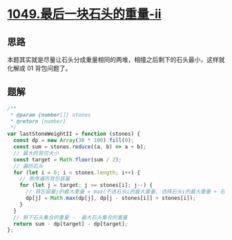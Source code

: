 # [1049.最后一块石头的重量-ii](https://leetcode-cn.com/problems/last-stone-weight-ii/)

## 思路

本题其实就是尽量让石头分成重量相同的两堆，相撞之后剩下的石头最小，这样就化解成 01 背包问题了。

## 题解

```js
/**
 * @param {number[]} stones
 * @return {number}
 */
var lastStoneWeightII = function (stones) {
  const dp = new Array(30 * 100).fill(0);
  const sum = stones.reduce((a, b) => a + b);
  // 最大的背包大小
  const target = Math.floor(sum / 2);
  // 遍历石头
  for (let i = 0; i < stones.length; i++) {
    // 倒序遍历背包容量
    for (let j = target; j >= stones[i]; j--) {
      // 背包容量j的最大重量 = max(不选石头i的最大重量, 选择石头i的最大重量 + 石头i的重量)
      dp[j] = Math.max(dp[j], dp[j - stones[i]] + stones[i]);
    }
  }
  // 剩下石头集合的重量 -  最大石头集合的重量
  return sum - dp[target] - dp[target];
};
```
